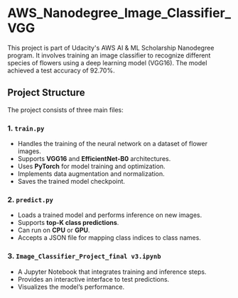 # AWS_Nanodegree_Image_Classifier_VGG

This project is part of Udacity's AWS AI & ML Scholarship Nanodegree program. It involves training an image classifier to recognize different species of flowers using a deep learning model (VGG16). The model achieved a test accuracy of 92.70%.

## Project Structure
The project consists of three main files:

### 1. `train.py`
- Handles the training of the neural network on a dataset of flower images.
- Supports **VGG16** and **EfficientNet-B0** architectures.
- Uses **PyTorch** for model training and optimization.
- Implements data augmentation and normalization.
- Saves the trained model checkpoint.

### 2. `predict.py`
- Loads a trained model and performs inference on new images.
- Supports **top-K class predictions**.
- Can run on **CPU** or **GPU**.
- Accepts a JSON file for mapping class indices to class names.

### 3. `Image_Classifier_Project_final v3.ipynb`
- A Jupyter Notebook that integrates training and inference steps.
- Provides an interactive interface to test predictions.
- Visualizes the model’s performance.

